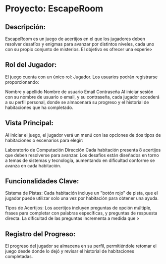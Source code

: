 # Proyecto: EscapeRoom
## Descripción:

EscapeRoom es un juego de acertijos en el que los jugadores deben resolver desafíos y enigmas para avanzar por distintos niveles, cada uno con su propio conjunto de misterios. El objetivo es ofrecer una experie>

## Rol del Jugador:

El juego cuenta con un único rol: Jugador. Los usuarios podrán registrarse proporcionando:

Nombre y apellido
Nombre de usuario
Email
Contraseña
Al iniciar sesión con su nombre de usuario o email, y su contraseña, cada jugador accederá a su perfil personal, donde se almacenará su progreso y el historial de habitaciones que ha completado.

## Vista Principal:

Al iniciar el juego, el jugador verá un menú con las opciones de dos tipos de habitaciones o escenarios para elegir:

Laboratorio de Computación
Dirección
Cada habitación presenta 8 acertijos que deben resolverse para avanzar. Los desafíos están diseñados en torno a temas de sistemas y tecnología, aumentando en dificultad conforme se avanza en cada habitación.

## Funcionalidades Clave:

Sistema de Pistas: Cada habitación incluye un "botón rojo" de pista, que el jugador puede utilizar solo una vez por habitación para obtener una ayuda.

Tipos de Acertijos: Los acertijos incluyen preguntas de opción múltiple, frases para completar con palabras específicas, y preguntas de respuesta directa. La dificultad de las preguntas incrementa a medida que >

## Registro del Progreso:

El progreso del jugador se almacena en su perfil, permitiéndole retomar el juego desde donde lo dejó y revisar el historial de habitaciones completadas.

